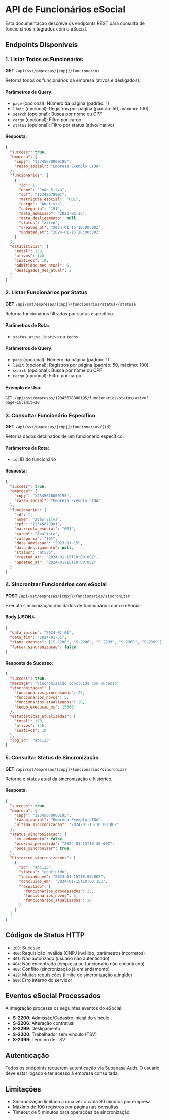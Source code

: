 # API de Funcionários eSocial

Esta documentação descreve os endpoints REST para consulta de funcionários integrados com o eSocial.

## Endpoints Disponíveis

### 1. Listar Todos os Funcionários

**GET** `/api/sst/empresas/{cnpj}/funcionarios`

Retorna todos os funcionários da empresa (ativos e desligados).

#### Parâmetros de Query:
- `page` (opcional): Número da página (padrão: 1)
- `limit` (opcional): Registros por página (padrão: 50, máximo: 100)
- `search` (opcional): Busca por nome ou CPF
- `cargo` (opcional): Filtro por cargo
- `status` (opcional): Filtro por status (ativo/inativo)

#### Resposta:
```json
{
  "success": true,
  "empresa": {
    "cnpj": "12345678000195",
    "razao_social": "Empresa Exemplo LTDA"
  },
  "funcionarios": [
    {
      "id": 1,
      "nome": "João Silva",
      "cpf": "12345678901",
      "matricula_esocial": "001",
      "cargo": "Analista",
      "categoria": "101",
      "data_admissao": "2023-01-15",
      "data_desligamento": null,
      "status": "ativo",
      "created_at": "2024-01-15T10:00:00Z",
      "updated_at": "2024-01-15T10:00:00Z"
    }
  ],
  "estatisticas": {
    "total": 150,
    "ativos": 140,
    "inativos": 10,
    "admitidos_mes_atual": 5,
    "desligados_mes_atual": 2
  }
}
```

### 2. Listar Funcionários por Status

**GET** `/api/sst/empresas/{cnpj}/funcionarios/status/{status}`

Retorna funcionários filtrados por status específico.

#### Parâmetros de Rota:
- `status`: `ativo`, `inativo` ou `todos`

#### Parâmetros de Query:
- `page` (opcional): Número da página (padrão: 1)
- `limit` (opcional): Registros por página (padrão: 50, máximo: 100)
- `search` (opcional): Busca por nome ou CPF
- `cargo` (opcional): Filtro por cargo

#### Exemplo de Uso:
```
GET /api/sst/empresas/12345678000195/funcionarios/status/ativo?page=1&limit=20
```

### 3. Consultar Funcionário Específico

**GET** `/api/sst/empresas/{cnpj}/funcionarios/{id}`

Retorna dados detalhados de um funcionário específico.

#### Parâmetros de Rota:
- `id`: ID do funcionário

#### Resposta:
```json
{
  "success": true,
  "empresa": {
    "cnpj": "12345678000195",
    "razao_social": "Empresa Exemplo LTDA"
  },
  "funcionario": {
    "id": 1,
    "nome": "João Silva",
    "cpf": "12345678901",
    "matricula_esocial": "001",
    "cargo": "Analista",
    "categoria": "101",
    "data_admissao": "2023-01-15",
    "data_desligamento": null,
    "status": "ativo",
    "created_at": "2024-01-15T10:00:00Z",
    "updated_at": "2024-01-15T10:00:00Z"
  }
}
```

### 4. Sincronizar Funcionários com eSocial

**POST** `/api/sst/empresas/{cnpj}/funcionarios/sincronizar`

Executa sincronização dos dados de funcionários com o eSocial.

#### Body (JSON):
```json
{
  "data_inicio": "2024-01-01",
  "data_fim": "2024-01-31",
  "tipos_eventos": ["S-2200", "S-2206", "S-2299", "S-2300", "S-2399"],
  "forcar_sincronizacao": false
}
```

#### Resposta de Sucesso:
```json
{
  "success": true,
  "message": "Sincronização concluída com sucesso",
  "sincronizacao": {
    "funcionarios_processados": 25,
    "funcionarios_novos": 5,
    "funcionarios_atualizados": 20,
    "tempo_execucao_ms": 15000
  },
  "estatisticas_atualizadas": {
    "total": 150,
    "ativos": 140,
    "inativos": 10
  },
  "log_id": "abc123"
}
```

### 5. Consultar Status de Sincronização

**GET** `/api/sst/empresas/{cnpj}/funcionarios/sincronizar`

Retorna o status atual da sincronização e histórico.

#### Resposta:
```json
{
  "success": true,
  "empresa": {
    "cnpj": "12345678000195",
    "razao_social": "Empresa Exemplo LTDA",
    "ultima_sincronizacao": "2024-01-15T10:00:00Z"
  },
  "status_sincronizacao": {
    "em_andamento": false,
    "proxima_permitida": "2024-01-15T10:30:00Z",
    "pode_sincronizar": true
  },
  "historico_sincronizacoes": [
    {
      "id": "abc123",
      "status": "concluido",
      "iniciado_em": "2024-01-15T10:00:00Z",
      "concluido_em": "2024-01-15T10:00:15Z",
      "resultado": {
        "funcionarios_processados": 25,
        "funcionarios_novos": 5,
        "funcionarios_atualizados": 20
      }
    }
  ]
}
```

## Códigos de Status HTTP

- `200`: Sucesso
- `400`: Requisição inválida (CNPJ inválido, parâmetros incorretos)
- `401`: Não autorizado (usuário não autenticado)
- `404`: Não encontrado (empresa ou funcionário não encontrado)
- `409`: Conflito (sincronização já em andamento)
- `429`: Muitas requisições (limite de sincronização atingido)
- `500`: Erro interno do servidor

## Eventos eSocial Processados

A integração processa os seguintes eventos do eSocial:

- **S-2200**: Admissão/Cadastro inicial do vínculo
- **S-2206**: Alteração contratual
- **S-2299**: Desligamento
- **S-2300**: Trabalhador sem vínculo (TSV)
- **S-2399**: Término de TSV

## Autenticação

Todos os endpoints requerem autenticação via Supabase Auth. O usuário deve estar logado e ter acesso à empresa consultada.

## Limitações

- Sincronização limitada a uma vez a cada 30 minutos por empresa
- Máximo de 100 registros por página nas consultas
- Timeout de 5 minutos para operações de sincronização